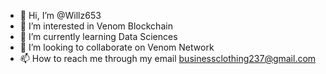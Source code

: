 - 👋 Hi, I’m @Willz653
- 👀 I’m interested in Venom Blockchain
- 🌱 I’m currently learning Data Sciences
- 💞️ I’m looking to collaborate on Venom Network
- 📫 How to reach me through my email businessclothing237@gmail.com

<!---
Willz653/Willz653 is a ✨ special ✨ repository because its `README.md` (this file) appears on your GitHub profile.
You can click the Preview link to take a look at your changes.
--->
